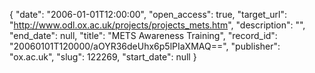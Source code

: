 {
  "date": "2006-01-01T12:00:00", 
  "open_access": true, 
  "target_url": "http://www.odl.ox.ac.uk/projects/projects_mets.htm", 
  "description": "", 
  "end_date": null, 
  "title": "METS Awareness Training", 
  "record_id": "20060101T120000/aOYR36deUhx6p5lPIaXMAQ==", 
  "publisher": "ox.ac.uk", 
  "slug": 122269, 
  "start_date": null
}

